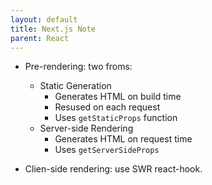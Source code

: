 ```yaml
---
layout: default
title: Next.js Note
parent: React
---
```


- Pre-rendering: two froms:

  - Static Generation
    - Generates HTML on build time
    - Resused on each request
    - Uses `getStaticProps` function
  - Server-side Rendering
    - Generates HTML on request time
    - Uses `getServerSideProps`

- Clien-side rendering: use SWR react-hook.
